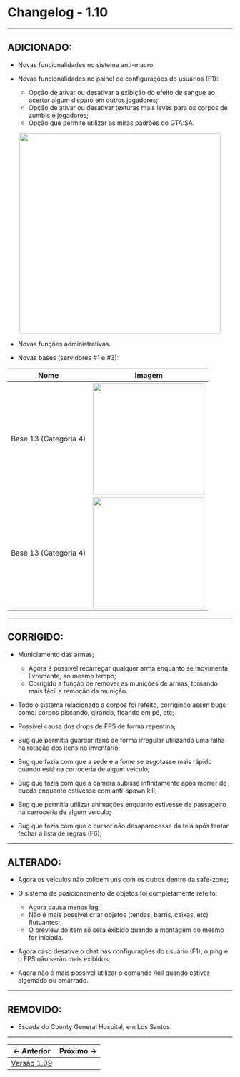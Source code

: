# Changelog - 1.10

---

## **ADICIONADO**:
- Novas funcionalidades no sistema anti-macro;

- Novas funcionalidades no painel de configurações do usuários (F1):
  - Opção de ativar ou desativar a exibição do efeito de sangue ao acertar algum disparo em outros jogadores;
  - Opção de ativar ou desativar texturas mais leves para os corpos de zumbis e jogadores;
  - Opção que permite utilizar as miras padrões do GTA:SA.
<p align="center">
  <img src="https://user-images.githubusercontent.com/89032856/196827920-e45b59e6-9d52-4d6e-ac1d-6fc6f17e9087.png" height=450/>
</p>

- Novas funções administrativas.

- Novas bases (servidores #1 e #3):

| Nome | Imagem |
| :--: | :--: |
| Base 13 (Categoria 4) | <img src="https://user-images.githubusercontent.com/89032856/196827550-7845a51a-7b8f-484f-85d6-42db2895347f.png" height=250/> |
| Base 13 (Categoria 4) | <img src="https://user-images.githubusercontent.com/89032856/196827700-96170979-c267-4ef0-9b50-29fa993af812.png" height=250/> |

---

## CORRIGIDO:
- Municiamento das armas;
  - Agora é possível recarregar qualquer arma enquanto se movimenta livremente, ao mesmo tempo;
  - Corrigido a função de remover as munições de armas, tornando mais fácil a remoção da munição.
- Todo o sistema relacionado a corpos foi refeito, corrigindo assim bugs como: corpos piscando, girando, ficando em pé, etc;

- Possível causa dos drops de FPS de forma repentina;

- Bug que permitia guardar itens de forma irregular utilizando uma falha na rotação dos itens no inventário;

- Bug que fazia com que a sede e a fome se esgotasse mais rápido quando está na corroceria de algum veiculo;

- Bug que fazia com que a câmera subisse infinitamente após morrer de queda enquanto estivesse com anti-spawn kill;

- Bug que permitia utilizar animações enquanto estivesse de passageiro na carroceria de algum veículo;

- Bug que fazia com que o cursor não desaparecesse da tela após tentar fechar a lista de regras (F6);
---

## ALTERADO:
- Agora os veículos não colidem uns com os outros dentro da safe-zone;

- O sistema de posicionamento de objetos foi completamente refeito:
   - Agora causa menos lag;
   - Não é mais possível criar objetos (tendas, barris, caixas, etc) flutuantes;
   - O preview do item só será exibido quando a montagem do mesmo for iniciada.
 - Agora caso desative o chat nas configurações do usuário (F1), o ping e o FPS não serão mais exibidos;
 
 - Agora não é mais possível utilizar o comando /kill quando estiver algemado ou amarrado.
---

## REMOVIDO:
- Escada do County General Hospital, em Los Santos.
---

← Anterior |  Próximo →
:-------------------------:|:-------------------------:
[Versão 1.09](https://stoneagemta.com/releases/dayz/1.09) |
